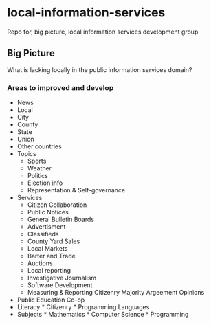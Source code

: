 # local-information-services
Repo for, big picture, local information services development group

## Big Picture
What is lacking locally in the public information services domain?

### Areas to improved and develop
*  News
  *  Local
  *  City
  *  County
  *  State
  *  Union
  *  Other countries
* Topics
  *  Sports
  *  Weather
  *  Politics
  *  Election info
  *  Representation & Self-governance 
* Services
  *  Citizen Collaboration
  *  Public Notices 
  *  General Bulletin Boards
  *  Advertisment
  *  Classifieds
  *  County Yard Sales
  *  Local Markets
  *  Barter and Trade
  *  Auctions
  *  Local reporting
  *  Investigative Journalism
  *  Software Development
  *  Measuring & Reporting Citizenry Majority Argeement Opinions
*  Public Education Co-op
  *  Literacy 
    *  Citizenry
    *  Programming Languages
  *  Subjects
    *  Mathematics
    *  Computer Science
    *  Programming  

